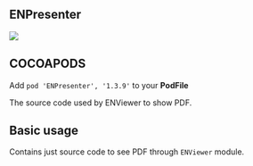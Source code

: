 ## ENPresenter

![](https://badgen.net/badge/stable/1.3.9/blue)

## COCOAPODS

Add `pod 'ENPresenter', '1.3.9'` to your **PodFile**

The source code used by ENViewer to show PDF.

## Basic usage

Contains just source code to see PDF through `ENViewer` module.
